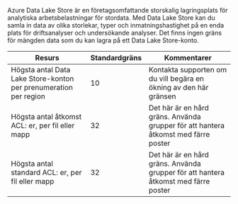 Azure Data Lake Store är en företagsomfattande storskalig lagringsplats för analytiska arbetsbelastningar för stordata. Med Data Lake Store kan du samla in data av olika storlekar, typer och inmatningshastighet på en enda plats för driftsanalyser och undersökande analyser. Det finns ingen gräns för mängden data som du kan lagra på ett Data Lake Store-konto.

| **Resurs** | **Standardgräns** | **Kommentarer** |
| --- | --- | --- |
| Högsta antal Data Lake Store-konton per prenumeration per region |10 | Kontakta supporten om du vill begära en ökning av den här gränsen |
| Högsta antal åtkomst ACL: er, per fil eller mapp |32 | Det här är en hård gräns. Använda grupper för att hantera åtkomst med färre poster |
| Högsta antal standard ACL: er, per fil eller mapp |32 | Det här är en hård gräns. Använda grupper för att hantera åtkomst med färre poster |
